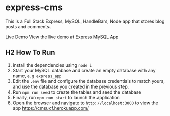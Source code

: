 # express-cms

This is a Full Stack Express, MySQL, HandleBars, Node app that stores blog posts and comments.

Live Demo
View the live demo at [Express MySQL App](https://express-cms.onrender.com)

## H2 How To Run
1. install the dependencies using `node i`
2. Start your MySQL database and create an empty database with any name, `e.g express_app`
3. Edit the `.env` file and configure the database credentials to match yours, and use the database you created in the previous step.
4. Run `npm run seed` to create the tables and seed the database
5. Finally, run `npm run start` to launch the application
6. Open the browser and navigate to `http://localhost:3000` to view the app
https://cmsucf.herokuapp.com/
